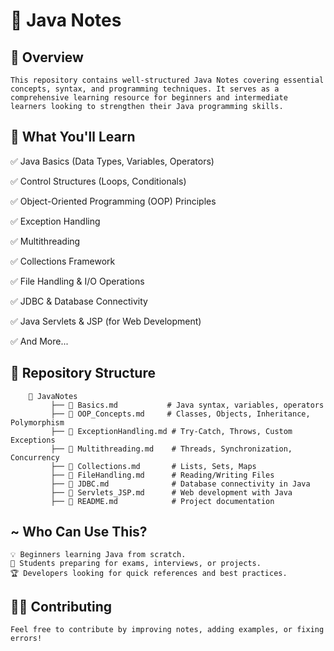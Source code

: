 # 📘 Java Notes

## 📌 Overview

    This repository contains well-structured Java Notes covering essential concepts, syntax, and programming techniques. It serves as a comprehensive learning resource for beginners and intermediate learners looking to strengthen their Java programming skills.

## 📌 What You'll Learn

✅ Java Basics (Data Types, Variables, Operators)

✅ Control Structures (Loops, Conditionals)

✅ Object-Oriented Programming (OOP) Principles

✅ Exception Handling

✅ Multithreading

✅ Collections Framework

✅ File Handling & I/O Operations

✅ JDBC & Database Connectivity

✅ Java Servlets & JSP (for Web Development)

✅ And More...

## 📂 Repository Structure
        📁 JavaNotes  
             ├── 📄 Basics.md           # Java syntax, variables, operators  
             ├── 📄 OOP_Concepts.md     # Classes, Objects, Inheritance, Polymorphism  
             ├── 📄 ExceptionHandling.md # Try-Catch, Throws, Custom Exceptions  
             ├── 📄 Multithreading.md    # Threads, Synchronization, Concurrency  
             ├── 📄 Collections.md       # Lists, Sets, Maps  
             ├── 📄 FileHandling.md      # Reading/Writing Files  
             ├── 📄 JDBC.md              # Database connectivity in Java  
             ├── 📄 Servlets_JSP.md      # Web development with Java  
             ├── 📄 README.md            # Project documentation  
            


## ~ Who Can Use This?
    💡 Beginners learning Java from scratch.
    🎯 Students preparing for exams, interviews, or projects.
    🏆 Developers looking for quick references and best practices.


## 👨‍💻 Contributing
    Feel free to contribute by improving notes, adding examples, or fixing errors!

